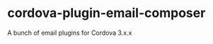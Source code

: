 cordova-plugin-email-composer
=============================

A bunch of email plugins for Cordova 3.x.x

